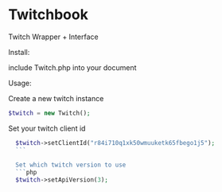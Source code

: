 # Twitchbook
Twitch Wrapper + Interface

Install:

  include Twitch.php into your document


Usage:
  
  Create a new twitch instance
  ```php
  $twitch = new Twitch();
  ```
  
  Set your twitch client id
  ```php
	$twitch->setClientId("r84i710q1xk50wmuuketk65fbego1j5");
	```
	
	Set which twitch version to use
	```php
	$twitch->setApiVersion(3);
  ```
